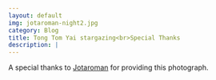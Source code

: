 ```yaml
---
layout: default
img: jotaroman-night2.jpg
category: Blog
title: Tong Tom Yai stargazing<br>Special Thanks
description: |
---
```

  A special thanks to [Jotaroman](http://join.deathtothestockphoto.com/) for providing this photograph.
